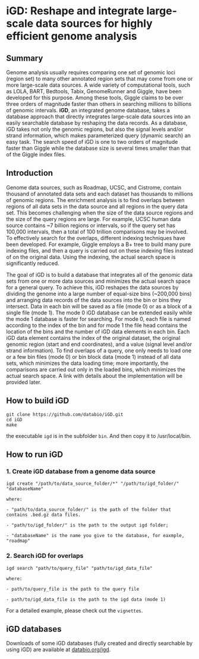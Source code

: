 # iGD: Reshape and integrate large-scale data sources for highly efficient genome analysis

## Summary
Genome analysis usually requires comparing one set of genomic loci (region set) to many other annotated region sets that may come from one or more large-scale data sources. A wide variety of computational tools, such as LOLA, BART, Bedtools, Tabix, GenomeRunner and Giggle, have been developed for this purpose. Among these tools, Giggle claims to be over three orders of magnitude faster than others in searching millions to billions of genomic intervals. **iGD**, an integrated genome database, takes a database approach that directly integrates large-scale data sources into an easily searchable database by reshaping the data records. As a database, iGD takes not only the genomic regions, but also the signal levels and/or strand information, which makes parameterized query (dynamic search) an easy task. The search speed of iGD is one to two orders of magnitude faster than Giggle while the database size is several times smaller than that of the Giggle index files. 


## Introduction
Genome data sources, such as Roadmap, UCSC, and Cistrome, contain thousand of annotated data sets and each dataset has thousands to millions of genomic regions. 
The enrichment analysis is to find overlaps between regions of all data sets in the data source and all regions in the query data set. This becomes challenging when the size of the data source regions and the size of the query regions are large. For example, UCSC human data source contains ~7 billion regions or intervals, so if the query set has 100,000 intervals, then a total of 100 trillion comparisons may be involved. To effectively search for the overlaps, different indexing techniques have been developed. For example, Giggle employs a B+ tree to build many pure indexing files, and then a query is carried out on these indexing files instead of on the original data. Using the indexing, the actual search space is significantly reduced.
 
The goal of iGD is to build a database that integrates all of the genomic data sets from one or more data sources and minimizes the actual search space for a general query. To achieve this, iGD reshapes the data sources by dividing the genome into a large number of equal-size bins (~200,000 bins) and arranging data records of the data sources into the bin or bins they intersect. Data in each bin will be saved as a file (mode 0) or as a block of a single file (mode 1). The mode 0 iGD database can be extended easily while the mode 1 database is faster for searching.  For mode 0, each file is named according to the index of the bin and for mode 1 the file head contains the location of the bins and the number of iGD data elements in each bin. Each iGD data element contains the index of the original dataset, the original genomic region (start and end coordinates), and a value (signal level and/or strand information). To find overlaps of a query, one only needs to load one or a few bin files (mode 0) or bin block data (mode 1) instead of all data sets, which minimizes the data loading time; more importantly, the comparisons are carried out only in the loaded bins, which minimizes the actual search space. A link with details about the implementation will be provided later. 
 

## How to build iGD
```
git clone https://github.com/databio/iGD.git
cd iGD
make
```
the executable `igd` is in the subfolder `bin`. And then copy it to /usr/local/bin.

## How to run iGD

### 1. Create iGD database from a genome data source
 
```
igd create "/path/to/data_source_folder/*" "/path/to/igd_folder/" "databaseName"

where:

- "path/to/data_source_folder/" is the path of the folder that contains .bed.gz data files.

- "path/to/igd_folder/" is the path to the output igd folder;

- "databaseName" is the name you give to the database, for eaxmple, "roadmap"
```

### 2. Search iGD for overlaps
```
igd search "path/to/query_file" "path/to/igd_data_file"

where:

- path/to/query_file is the path to the query file

- path/to/igd_data_file is the path to the igd data (mode 1)
```

For a detailed example, please check out the `vignettes`.

## iGD databases
Downloads of some iGD databases (fully created and directly searchable by using iGD) are available at [databio.org/igd](http://big.databio.org/igd).


